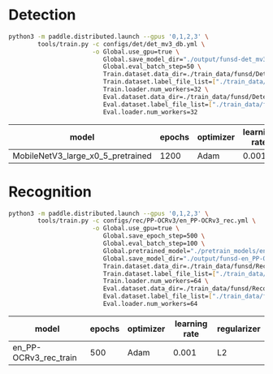# Detection
```bash
python3 -m paddle.distributed.launch --gpus '0,1,2,3' \
        tools/train.py -c configs/det/det_mv3_db.yml \
                       -o Global.use_gpu=true \
                          Global.save_model_dir="./output/funsd-det_mv3_db/" \
                          Global.eval_batch_step=50 \
                          Train.dataset.data_dir=./train_data/funsd/Detection/train_img \
                          Train.dataset.label_file_list=["./train_data/funsd/Detection/train_label.txt"] \
                          Train.loader.num_workers=32 \
                          Eval.dataset.data_dir=./train_data/funsd/Detection/val_img \
                          Eval.dataset.label_file_list=["./train_data/funsd/Detection/val_label.txt"] \
                          Eval.loader.num_workers=32
```
| model | epochs | optimizer | learning rate | regularizer |
| --- | --- | --- | --- | --- |
| MobileNetV3_large_x0_5_pretrained | 1200 | Adam | 0.001 | L2 |
# Recognition
```bash
python3 -m paddle.distributed.launch --gpus '0,1,2,3' \
        tools/train.py -c configs/rec/PP-OCRv3/en_PP-OCRv3_rec.yml \
                       -o Global.use_gpu=true \
                          Global.save_epoch_step=500 \
                          Global.eval_batch_step=100 \
                          Global.pretrained_model="./pretrain_models/en_PP-OCRv3_rec_train/best_accuracy" \
                          Global.save_model_dir="./output/funsd-en_PP-OCRv3_rec/" \
                          Train.dataset.data_dir=./train_data/funsd/Recognition/train_img \
                          Train.dataset.label_file_list=["./train_data/funsd/Recognition/train_label.txt"] \
                          Train.loader.num_workers=64 \
                          Eval.dataset.data_dir=./train_data/funsd/Recognition/val_img \
                          Eval.dataset.label_file_list=["./train_data/funsd/Recognition/val_label.txt"] \
                          Eval.loader.num_workers=64
```
| model | epochs | optimizer | learning rate | regularizer |
| --- | --- | --- | --- | --- |
| en_PP-OCRv3_rec_train | 500 | Adam | 0.001 | L2 |